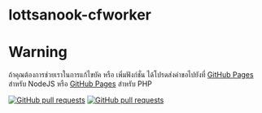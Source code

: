 # lottsanook-cfworker

# Warning

ถ้าคุณต้องการช่วยเราในการแก้ไขบัค หรือ เพิ่มฟังก์ชั่น ได้โปรดส่งคำขอไปยังที่ [GitHub Pages](../../../../quad-b/lottsanook-nodejs) สำหรับ NodeJS หรือ [GitHub Pages](../../../../quad-b/lottsanook) สำหรับ PHP

[![GitHub pull requests](https://img.shields.io/github/issues-pr-raw/Quad-B/lottsanook-nodejs?label=Pull%20request%20for%20helped&logo=github)](../../../../quad-b/lottsanook-nodejs) [![GitHub pull requests](https://img.shields.io/github/issues-pr-raw/Quad-B/lottsanook?label=Pull%20request%20for%20helped&logo=github)](../../../../quad-b/lottsanook)
